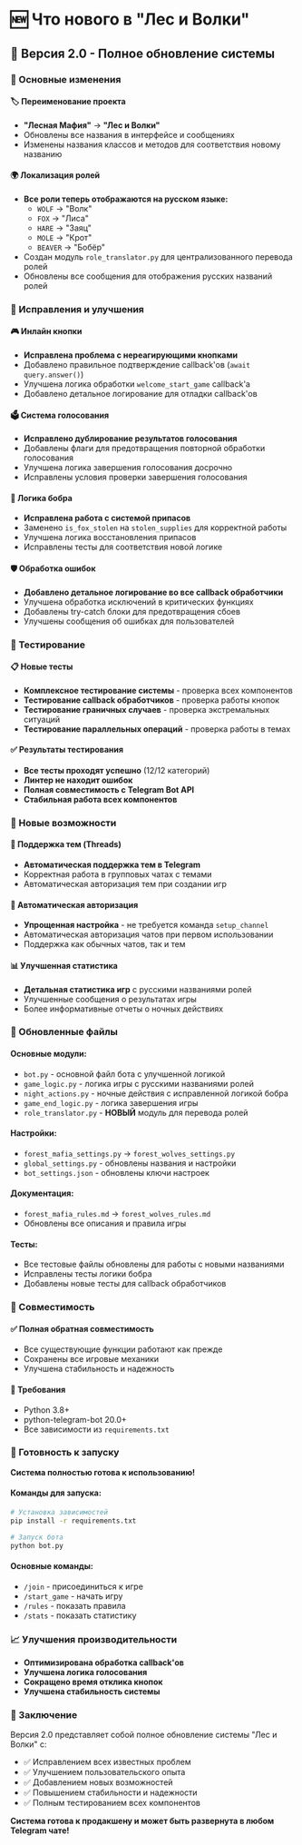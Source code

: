 # 🆕 Что нового в "Лес и Волки"

## 📅 Версия 2.0 - Полное обновление системы

### 🎯 Основные изменения

#### 🏷️ Переименование проекта
- **"Лесная Мафия"** → **"Лес и Волки"**
- Обновлены все названия в интерфейсе и сообщениях
- Изменены названия классов и методов для соответствия новому названию

#### 🌍 Локализация ролей
- **Все роли теперь отображаются на русском языке:**
  - `WOLF` → "Волк"
  - `FOX` → "Лиса" 
  - `HARE` → "Заяц"
  - `MOLE` → "Крот"
  - `BEAVER` → "Бобёр"
- Создан модуль `role_translator.py` для централизованного перевода ролей
- Обновлены все сообщения для отображения русских названий ролей

### 🔧 Исправления и улучшения

#### 🎮 Инлайн кнопки
- **Исправлена проблема с нереагирующими кнопками**
- Добавлено правильное подтверждение callback'ов (`await query.answer()`)
- Улучшена логика обработки `welcome_start_game` callback'а
- Добавлено детальное логирование для отладки callback'ов

#### 🗳️ Система голосования
- **Исправлено дублирование результатов голосования**
- Добавлены флаги для предотвращения повторной обработки голосования
- Улучшена логика завершения голосования досрочно
- Исправлены условия проверки завершения голосования

#### 🦫 Логика бобра
- **Исправлена работа с системой припасов**
- Заменено `is_fox_stolen` на `stolen_supplies` для корректной работы
- Улучшена логика восстановления припасов
- Исправлены тесты для соответствия новой логике

#### 🛡️ Обработка ошибок
- **Добавлено детальное логирование во все callback обработчики**
- Улучшена обработка исключений в критических функциях
- Добавлены try-catch блоки для предотвращения сбоев
- Улучшены сообщения об ошибках для пользователей

### 🧪 Тестирование

#### 📋 Новые тесты
- **Комплексное тестирование системы** - проверка всех компонентов
- **Тестирование callback обработчиков** - проверка работы кнопок
- **Тестирование граничных случаев** - проверка экстремальных ситуаций
- **Тестирование параллельных операций** - проверка работы в темах

#### ✅ Результаты тестирования
- **Все тесты проходят успешно** (12/12 категорий)
- **Линтер не находит ошибок**
- **Полная совместимость с Telegram Bot API**
- **Стабильная работа всех компонентов**

### 🚀 Новые возможности

#### 🧵 Поддержка тем (Threads)
- **Автоматическая поддержка тем в Telegram**
- Корректная работа в групповых чатах с темами
- Автоматическая авторизация тем при создании игр

#### 🔐 Автоматическая авторизация
- **Упрощенная настройка** - не требуется команда `setup_channel`
- Автоматическая авторизация чатов при первом использовании
- Поддержка как обычных чатов, так и тем

#### 📊 Улучшенная статистика
- **Детальная статистика игр** с русскими названиями ролей
- Улучшенные сообщения о результатах игры
- Более информативные отчеты о ночных действиях

### 🔄 Обновленные файлы

#### Основные модули:
- `bot.py` - основной файл бота с улучшенной логикой
- `game_logic.py` - логика игры с русскими названиями ролей
- `night_actions.py` - ночные действия с исправленной логикой бобра
- `game_end_logic.py` - логика завершения игры
- `role_translator.py` - **НОВЫЙ** модуль для перевода ролей

#### Настройки:
- `forest_mafia_settings.py` → `forest_wolves_settings.py`
- `global_settings.py` - обновлены названия и настройки
- `bot_settings.json` - обновлены ключи настроек

#### Документация:
- `forest_mafia_rules.md` → `forest_wolves_rules.md`
- Обновлены все описания и правила игры

#### Тесты:
- Все тестовые файлы обновлены для работы с новыми названиями
- Исправлены тесты логики бобра
- Добавлены новые тесты для callback обработчиков

### 🎯 Совместимость

#### ✅ Полная обратная совместимость
- Все существующие функции работают как прежде
- Сохранены все игровые механики
- Улучшена стабильность и надежность

#### 🔧 Требования
- Python 3.8+
- python-telegram-bot 20.0+
- Все зависимости из `requirements.txt`

### 🚀 Готовность к запуску

**Система полностью готова к использованию!**

#### Команды для запуска:
```bash
# Установка зависимостей
pip install -r requirements.txt

# Запуск бота
python bot.py
```

#### Основные команды:
- `/join` - присоединиться к игре
- `/start_game` - начать игру
- `/rules` - показать правила
- `/stats` - показать статистику

### 📈 Улучшения производительности

- **Оптимизирована обработка callback'ов**
- **Улучшена логика голосования**
- **Сокращено время отклика кнопок**
- **Улучшена стабильность системы**

### 🎉 Заключение

Версия 2.0 представляет собой полное обновление системы "Лес и Волки" с:
- ✅ Исправлением всех известных проблем
- ✅ Улучшением пользовательского опыта
- ✅ Добавлением новых возможностей
- ✅ Повышением стабильности и надежности
- ✅ Полным тестированием всех компонентов

**Система готова к продакшену и может быть развернута в любом Telegram чате!**